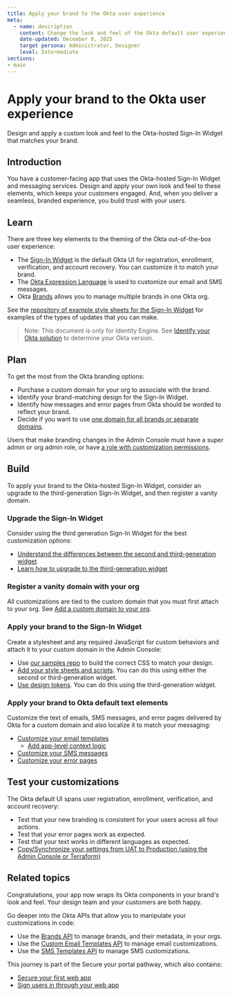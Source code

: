 ```yaml
---
title: Apply your brand to the Okta user experience
meta:
  - name: description
    content: Change the look and feel of the Okta default user experience to match your brand.
    date-updated: December 9, 2025
    target persona: Administrator, Designer
    level: Intermediate
sections:
- main
---
```


# Apply your brand to the Okta user experience

Design and apply a custom look and feel to the Okta-hosted Sign-In Widget that matches your brand.

## Introduction

You have a customer-facing app that uses the Okta-hosted Sign-In Widget and messaging services. Design and apply your own look and feel to these elements, which keeps your customers engaged. And, when you deliver a seamless, branded experience, you build trust with your users.

## Learn

There are three key elements to the theming of the Okta out-of-the-box user experience:

* The [Sign-In Widget](/docs/concepts/sign-in-widget/) is the default Okta UI for registration, enrollment, verification, and account recovery. You can customize it to match your brand.
* The [Okta Expression Language](/docs/reference/okta-expression-language/) is used to customize our email and SMS messages.
* Okta [Brands](https://developer.okta.com/docs/concepts/brands/) allows you to manage multiple brands in one Okta org.

See the [repository of example style sheets for the Sign-In Widget]() for examples of the types of updates that you can make.

> Note: This document is only for Identity Engine. See [Identify your Okta solution](https://help.okta.com/okta_help.htm?type=oie&id=ext-oie-version) to determine your Okta version.

## Plan

To get the most from the Okta branding options:

* Purchase a custom domain for your org to associate with the brand.
* Identify your brand-matching design for the Sign-In Widget.
* Identify how messages and error pages from Okta should be worded to reflect your brand.
* Decide if you want to use [one domain for all brands or separate domains]().

Users that make branding changes in the Admin Console must have a super admin or org admin role, or have [a role with customization permissions](https://help.okta.com/okta_help.htm?type=oie&id=csh-create-role).

## Build

To apply your brand to the Okta-hosted Sign-In Widget, consider an upgrade to the third-generation Sign-In Widget, and then register a vanity domain.

### Upgrade the Sign-In Widget

Consider using the third generation Sign-In Widget for the best customization options:

* [Understand the differences between the second and third-generation widget](https://help.okta.com/oie/en-us/content/topics/reference/siw-compare-generations.htm?cshid=ext-compare-siw)
* [Learn how to upgrade to the third-generation widget](/docs/guides/custom-widget-migration-gen3/main/)

### Register a vanity domain with your org

All customizations are tied to the custom domain that you must first attach to your org. See [Add a custom domain to your org](/docs/guides/custom-url-domain/main/).

### Apply your brand to the Sign-In Widget

Create a stylesheet and any required JavaScript for custom behaviors and attach it to your custom domain in the Admin Console:

* Use [our samples repo](LINK_HERE) to build the correct CSS to match your design.
* [Add your style sheets and scripts](/docs/guides/custom-widget/main/#style-for-redirect-authentication). You can do this using either the second or third-generation widget.
* [Use design tokens](/docs/guides/custom-widget-gen3/main/). You can do this using the third-generation widget.

### Apply your brand to Okta default text elements

Customize the text of emails, SMS messages, and error pages delivered by Okta for a custom domain and also localize it to match your messaging:

* [Customize your email templates](/docs/guides/custom-email/main/)
  * [Add app-level context logic](/docs/guides/custom-email/main/)
* [Customize your SMS messages](/docs/guides/custom-sms-messaging/main/)
* [Customize your error pages](/docs/guides/custom-error-pages/main/)

## Test your customizations

The Okta default UI spans user registration, enrollment, verification, and account recovery:

* Test that your new branding is consistent for your users across all four actions.
* Test that your error pages work as expected.
* Test that your text works in different languages as expected.
* [Copy/Synchronize your settings from UAT to Production (using the Admin Console or Terraform)](LINK_HERE)

## Related topics

Congratulations, your app now wraps its Okta components in your brand's look and feel. Your design team and your customers are both happy.

Go deeper into the Okta APIs that allow you to manipulate your customizations in code:

* Use the [Brands API](https://developer.okta.com/docs/api/openapi/okta-management/management/tag/Brands/) to manage brands, and their metadata, in your orgs.
* Use the [Custom Email Templates API](https://developer.okta.com/docs/api/openapi/okta-management/management/tag/CustomTemplates/) to manage email customizations.
* Use the [SMS Templates API](https://developer.okta.com/docs/api/openapi/okta-management/management/tag/Template/) to manage SMS customizations.

This journey is part of the Secure your portal pathway, which also contains:

* [Secure your first web app](/docs/journeys/OCI-secure-your-first-web-app/main/)
* [Sign users in through your web app](/docs/journeys/OCI-web-sign-in/main/)
